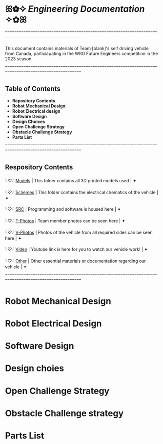 # ꕤ✿✧ *Engineering Documentation* ✧✿ꕤ

‾‾‾‾‾‾‾‾‾‾‾‾‾‾‾‾‾‾‾‾‾‾‾‾‾‾‾‾‾‾‾‾‾‾‾‾‾‾‾‾‾‾‾‾‾‾‾‾‾‾‾‾‾‾‾‾‾‾‾‾‾‾‾‾‾‾‾‾‾‾‾‾‾‾‾‾‾‾‾‾‾‾‾‾‾‾‾‾‾‾‾‾‾‾‾‾‾‾‾

This document contains materials of Team [blank]'s self driving vehicle from Canada, particiapating in the WRO Future Engineers competition in the 2023 season.

‾‾‾‾‾‾‾‾‾‾‾‾‾‾‾‾‾‾‾‾‾‾‾‾‾‾‾‾‾‾‾‾‾‾‾‾‾‾‾‾‾‾‾‾‾‾‾‾‾‾‾‾‾‾‾‾‾‾‾‾‾‾‾‾‾‾‾‾‾‾‾‾‾‾‾‾‾‾‾‾‾‾‾‾‾‾‾‾‾‾‾‾‾‾‾‾‾‾‾

## Table of Contents

+ **Repository Contents**
+ **Robot Mechanical Design**
+ **Robot Electrical design**
+ **Software Design**
+ **Design Choices**
+ **Open Challenge Strategy**
+ **Obstacle Challenge Strategy**
+ **Parts List**

‾‾‾‾‾‾‾‾‾‾‾‾‾‾‾‾‾‾‾‾‾‾‾‾‾‾‾‾‾‾‾‾‾‾‾‾‾‾‾‾‾‾‾‾‾‾‾‾‾‾‾‾‾‾‾‾‾‾‾‾‾‾‾‾‾‾‾‾‾‾‾‾‾‾‾‾‾‾‾‾‾‾‾‾‾‾‾‾‾‾‾‾‾‾‾‾‾‾‾

## Respository Contents
𓆩♡𓆪 [Models](https://github.com/kylln20/WRO-2022-23/tree/main/models) | This folder contains all 3D printed models used | ✦

𓆩♡𓆪 [Schemes](https://github.com/kylln20/WRO-2022-23/tree/main/schemes) | This folder contains the electrical chematics of the vehicle | ✦

𓆩♡𓆪 [SRC](https://github.com/kylln20/WRO-2022-23/tree/main/src) | Programming and software is housed here | ✦

𓆩♡𓆪 [T-Photos](https://github.com/kylln20/WRO-2022-23/tree/main/t-photos) | Team member photos can be seen here | ✦

𓆩♡𓆪 [V-Photos](https://github.com/kylln20/WRO-2022-23/tree/main/v-photos) | Photos of the vehicle from all required sides can be seen here | ✦

𓆩♡𓆪 [Video](https://github.com/kylln20/WRO-2022-23/tree/main/video) | Youtube link is here for you to watch our vehicle work! | ✦

𓆩♡𓆪 [Other](https://github.com/kylln20/WRO-2022-23/tree/main/other) | Other essential materials or documentation regarding our vehicle | ✦

‾‾‾‾‾‾‾‾‾‾‾‾‾‾‾‾‾‾‾‾‾‾‾‾‾‾‾‾‾‾‾‾‾‾‾‾‾‾‾‾‾‾‾‾‾‾‾‾‾‾‾‾‾‾‾‾‾‾‾‾‾‾‾‾‾‾‾‾‾‾‾‾‾‾‾‾‾‾‾‾‾‾‾‾‾‾‾‾‾‾‾‾‾‾‾‾‾‾‾
# Robot Mechanical Design

# Robot Electrical Design

# Software Design

# Design choies

# Open Challenge Strategy

# Obstacle Challenge strategy

# Parts List
